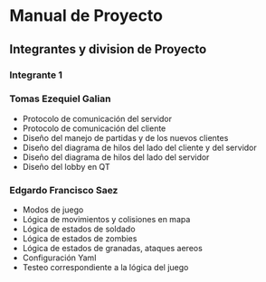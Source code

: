 # Manual de Proyecto

## Integrantes y division de Proyecto

### Integrante 1 


### Tomas Ezequiel Galian
* Protocolo de comunicación del servidor
* Protocolo de comunicación del cliente
* Diseño del manejo de partidas y de los nuevos clientes
* Diseño del diagrama de hilos del lado del cliente y del servidor
* Diseño del diagrama de hilos del lado del servidor
* Diseño del lobby en QT



### Edgardo Francisco Saez
* Modos de juego
* Lógica de movimientos y colisiones en mapa
* Lógica de estados de soldado
* Lógica de estados de zombies
* Lógica de estados de granadas, ataques aereos
* Configuración Yaml
* Testeo correspondiente a la lógica del juego